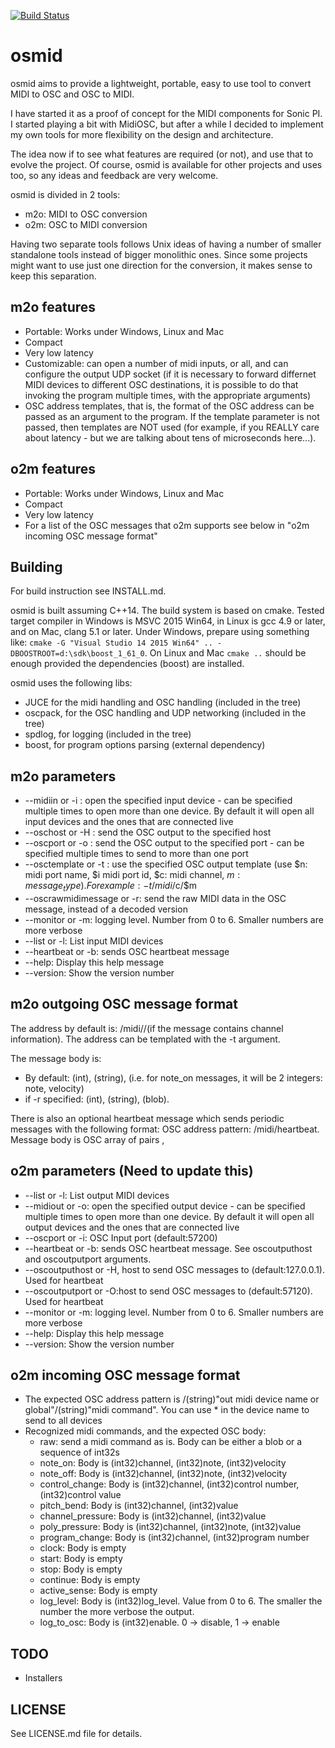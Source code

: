 [![Build Status](https://travis-ci.org/llloret/osmid.svg?branch=master)](https://travis-ci.org/llloret/osmid)

# osmid

osmid aims to provide a lightweight, portable, easy to use tool to convert MIDI to OSC and OSC to MIDI.

I have started it as a proof of concept for the MIDI components for Sonic PI. I started playing a bit with MidiOSC, but after a while I decided to implement my own tools for more flexibility on the design and architecture.

The idea now if to see what features are required (or not), and use that to evolve the project. Of course, osmid is available for other projects and uses too, so any ideas and feedback are very welcome.

osmid is divided in 2 tools:
* m2o: MIDI to OSC conversion
* o2m: OSC to MIDI conversion

Having two separate tools follows Unix ideas of having a number of smaller standalone tools instead of bigger monolithic ones. Since some projects might want to use just one direction for the conversion, it makes sense to keep this separation.

## m2o features
* Portable: Works under Windows, Linux and Mac
* Compact
* Very low latency
* Customizable: can open a number of midi inputs, or all, and can configure the output UDP socket (if it is necessary to forward differnet MIDI devices to different OSC destinations, it is possible to do that invoking the program multiple times, with the appropriate arguments)
* OSC address templates, that is, the format of the OSC address can be passed as an argument to the program. If the template parameter is not passed, then templates are NOT used (for example, if you REALLY care about latency - but we are talking about tens of microseconds here...).


## o2m features
* Portable: Works under Windows, Linux and Mac
* Compact
* Very low latency
* For a list of the OSC messages that o2m supports see below in "o2m incoming OSC message format"

## Building
For build instruction see INSTALL.md.

osmid is built assuming C++14. The build system is based on cmake. Tested target compiler in Windows is MSVC 2015 Win64, in Linux is gcc 4.9 or later, and on Mac, clang 5.1
or later. Under Windows, prepare using something like: `cmake -G "Visual Studio 14 2015 Win64" .. -DBOOSTROOT=d:\sdk\boost_1_61_0`. On Linux and Mac `cmake ..` should be enough provided the dependencies (boost) are installed.

osmid uses the following libs:
* JUCE for the midi handling and OSC handling (included in the tree)
* oscpack, for the OSC handling and UDP networking (included in the tree)
* spdlog, for logging (included in the tree)
* boost, for program options parsing (external dependency)



## m2o parameters
* --midiin or -i <MIDI Input device>: open the specified input device - can be specified multiple times to open more than one device. By default it will open all input devices and the ones that are connected live
* --oschost or -H <hostname or IP address>: send the OSC output to the specified host
* --oscport or -o <UDP port number>: send the OSC output to the specified port - can be specified multiple times to send to more than one port
* --osctemplate or -t <OSC template>: use the specified OSC output template (use $n: midi port name, $i midi port id, $c: midi channel, $m: message_type). For example: -t /midi/$c/$m
* --oscrawmidimessage or -r: send the raw MIDI data in the OSC message, instead of a decoded version
* --monitor or -m: logging level. Number from 0 to 6. Smaller numbers are more verbose
* --list or -l: List input MIDI devices
* --heartbeat or -b: sends OSC heartbeat message
* --help: Display this help message
* --version: Show the version number

## m2o outgoing OSC message format
The address by default is: /midi/<port id>/<channel>(if the message contains channel information).
The address can be templated with the -t argument.

The message body is:
* By default: (int)<port id>, (string)<port name>, <decoded message data>(i.e. for note_on messages, it will be 2 integers: note, velocity)
* if -r specified: (int)<port id>, (string)<port name>, (blob)<raw midi data>.


There is also an optional heartbeat message which sends periodic messages with the following format:
OSC address pattern: /midi/heartbeat. Message body is OSC array of pairs <midi device id>, <midi device name>


## o2m parameters (Need to update this)
* --list or -l: List output MIDI devices
* --midiout or -o: open the specified output device - can be specified multiple times to open more than one device. By default it will open all output devices and the ones that are connected live
* --oscport or -i: OSC Input port (default:57200)
* --heartbeat or -b: sends OSC heartbeat message. See oscoutputhost and oscoutputport arguments.
* --oscoutputhost or -H, host to send OSC messages to (default:127.0.0.1). Used for heartbeat
* --oscoutputport or -O:host to send OSC messages to (default:57120). Used for heartbeat
* --monitor or -m: logging level. Number from 0 to 6. Smaller numbers are more verbose
* --help: Display this help message
* --version: Show the version number


## o2m incoming OSC message format
- The expected OSC address pattern is /(string)"out midi device name or global"/(string)"midi command".
  You can use * in the device name to send to all devices
- Recognized midi commands, and the expected OSC body:
	- raw: send a midi command as is. Body can be either a blob or a sequence of int32s
	- note_on: Body is (int32)channel, (int32)note, (int32)velocity
	- note_off: Body is (int32)channel, (int32)note, (int32)velocity
	- control_change: Body is (int32)channel, (int32)control number, (int32)control value
	- pitch_bend: Body is (int32)channel, (int32)value
	- channel_pressure: Body is (int32)channel, (int32)value
	- poly_pressure: Body is (int32)channel, (int32)note, (int32)value
	- program_change: Body is (int32)channel, (int32)program number
 	- clock: Body is empty
	- start: Body is empty
	- stop: Body is empty
	- continue: Body is empty
	- active_sense: Body is empty
	- log_level: Body is (int32)log_level. Value from 0 to 6. The smaller the number the more verbose the output.
	- log_to_osc: Body is (int32)enable. 0 -> disable, 1 -> enable

## TODO
* Installers

## LICENSE
See LICENSE.md file for details.
